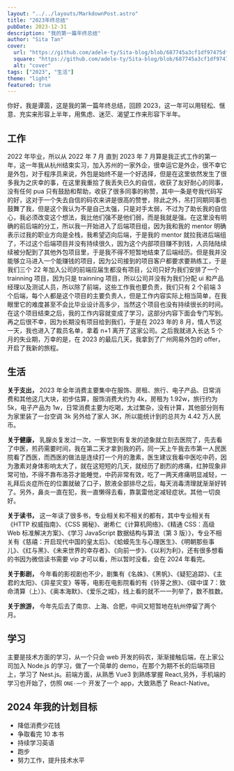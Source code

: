 ```yaml
---
layout: "../../layouts/MarkdownPost.astro"
title: "2023年终总结"
pubDate: 2023-12-31
description: "我的第一篇年终总结"
author: "Sita Tan"
cover:
  url: "https://github.com/adele-ty/Sita-blog/blob/687745a3cf1df97475df1c0f13b37f55ba1bae82/public/2023/DSC01802.JPG?raw=true"
  square: "https://github.com/adele-ty/Sita-blog/blob/687745a3cf1df97475df1c0f13b37f55ba1bae82/public/2023/DSC01802.JPG?raw=true"
  alt: "cover"
tags: ["2023", "生活"]
theme: "light"
featured: true
---
```


你好，我是谭茵，这是我的第一篇年终总结，回顾 2023，这一年可以用轻松、惬意、充实来形容上半年，用焦虑、迷茫、渴望工作来形容下半年。

## 工作

2022 年毕业，所以从 2022 年 7 月 直到 2023 年 7 月算是我正式工作的第一年，这一年我从杭州结束实习，加入苏州的一家外企，很幸运它是外企，很不幸它是外包，对于程序员来说，外包是始终不是一个好选择，但是在这里依然发生了很多我为之庆幸的事，在这里我重拾了我丢失已久的自信，收获了友好耐心的同事，没有任何 pua 只有鼓励和帮助，收获了很多同事的称赞，其中一条是夸我代码写的好，这对于一个失去自信的码农来讲是很高的赞誉，除此之外，吊打同期同事也鼓舞了我，但是这个我认为不是自己太强，只是对手太弱，不过为了助长我的自信心，我必须改变这个想法，我比他们强不是他们弱，而是我就是强。在这里没有明确的前后端的分工，所以我一开始进入了后端项目组，因为我和我的 mentor 明确表示过我的职业方向是全栈，我希望迈向后端，于是我的 mentor 就拉我进后端组了，不过这个后端项目并没有持续很久，因为这个内部项目赚不到钱，人员陆陆续续被分配到了其他外包项目里，于是我不得不短暂地结束了后端经历。但是我并没能够立马进入一个能赚钱的项目，因为公司接到的项目客户都要求要熟练工，于是我们三个 22 年加入公司的前端应届生都没有项目，公司只好为我们安排了一个 trainning 项目，因为只是 trainning 项目，所以公司并没有为我们分配 ui 和产品经理以及测试人员，所以除了前端，这些工作我也要负责，我们只有 2 个前端 3 个后端，每个人都是这个项目的主要负责人，但是工作内容实际上相当简单，在我眼里它的难度甚至不会比毕业设计高多少，当然这个项目也没有持续很长的时间。在这个项目结束之后，我的工作内容就变成了学习，这部分内容下面会专门写到。再之后很不幸，因为长期没有项目给到我们，于是在 2023 年的 8 月，情人节这一天，我也进入了裁员名单，拿着 n+1 离开了这家公司。之后我就进入长达 5 个月的失业期，万幸的是，在 2023 的最后几天，我拿到了广州网易外包的 offer，开启了我新的旅程。

## 生活

**关于支出，** 2023 年全年消费主要集中在服饰、房租、旅行、电子产品、日常消费和其他这几大块，初步估算，服饰消费大约为 4k，房租为 1.92w，旅行约为 5k，电子产品为 1w，日常消费主要为吃喝，太过繁杂，没有计算，其他部分则有为家里装了一台空调 3k 另外给了家人 3K，所以能统计到的总共为 4.42 万人民币。

**关于健康，** 乳腺炎复发过一次，一察觉到有复发的迹象就立刻去医院了，先去看了中医，煎药需要时间，我在第二天才拿到我的药，同一天上午我去市第一人民医院看了西医，而西医的做法是连续打一个月的激素，医生建议我看中医吃中药，因为激素对身体影响太大了，就在这短短的几天，就经历了剧烈的疼痛，红肿现象非常可怕，不得不靠布洛芬才能睡觉，中药非常有效，吃了一两天疼痛明显减轻，一礼拜后炎症所在的位置就破了口子，脓液全部排尽之后，每天消毒清理就渐渐好转了。另外，鼻炎一直在犯，我一直懒得去看，靠氯雷他定减轻症状。其他一切良好。

**关于读书，** 这一年读了很多书，专业相关和不相关的都有，其中专业相关有《HTTP 权威指南》、《CSS 揭秘》、谢希仁《计算机网络》、《精通 CSS：高级 Web 标准解决方案》、《学习 JavaScript 数据结构与算法（第 3 版）》，专业不相关有《慈禧：开启现代中国的皇太后》、《蛤蟆先生与心理医生》、《明朝那些事儿》、《红与黑》、《未来世界的幸存者》、《向前一步》、《以利为利》，还有很多想看的书因为微信读书需要 vip 才可以看，所以暂时没看，会在 2024 年看完。

**关于影剧，** 今年看的影视剧也不少，剧集有《名姝》、《黑帆》、《疑犯追踪》、《主君的太阳》、《异星灾变》等等，电影在电影院看的有《铃芽之旅》、《碟中谍 7：致命清算（上）》、《奥本海默》、《爱乐之城》，线上看的就不一一列举了，数不胜数。

**关于旅游，** 今年先后去了南京、上海、合肥，中间又短暂地在杭州停留了两个月。

## 学习

主要是技术方面的学习，从一个只会 web 开发的码农，渐渐接触后端，在上家公司加入 Node.js 的学习，做了一个简单的 demo，在那个为期不长的后端项目上，学习了 Nest.js。前端方面，从熟悉 Vue3 到熟练掌握 React,另外，手机端的学习也开始了，仿照 `ONE·一个` 开发了一个 app，大致熟悉了 React-Native。

## 2024 年我的计划目标

- 降低消费少花钱
- 争取看完 10 本书
- 持续学习英语
- 跑步
- 努力工作，提升技术水平
